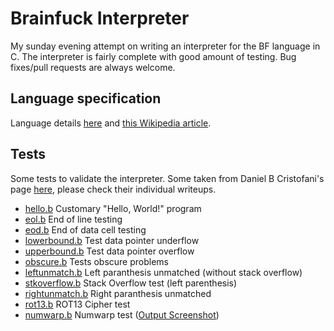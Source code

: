 # Brainfuck Interpreter

My sunday evening attempt on writing an interpreter for the BF language in C. The interpreter is fairly complete with good amount of testing. Bug fixes/pull requests are always welcome.

## Language specification
Language details [here](http://www.muppetlabs.com/~breadbox/bf/) and [this Wikipedia article](https://en.wikipedia.org/wiki/Brainfuck).

## Tests

Some tests to validate the interpreter. Some taken from Daniel B Cristofani's page [here](http://www.hevanet.com/cristofd/brainfuck/tests.b), please check their individual writeups.

* [hello.b](tests/hello.b) Customary "Hello, World!" program
* [eol.b](tests/eol.b) End of line testing
* [eod.b](tests/eod.b) End of data cell testing
* [lowerbound.b](tests/lowerbound.b) Test data pointer underflow
* [upperbound.b](tests/upperbound.b) Test data pointer overflow
* [obscure.b](tests/obscure.b) Tests obscure problems
* [leftunmatch.b](tests/leftunmatch.b) Left paranthesis unmatched (without stack overflow)
* [stkoverflow.b](tests/stkoverflow.b) Stack Overflow test (left parenthesis)
* [rightunmatch.b](tests/rightunmatch.b) Right paranthesis unmatched
* [rot13.b](tests/rot13.b) ROT13 Cipher test
* [numwarp.b](tests/numwarp.b) Numwarp test ([Output Screenshot](http://www.hevanet.com/cristofd/brainfuck/numwarp.png))


